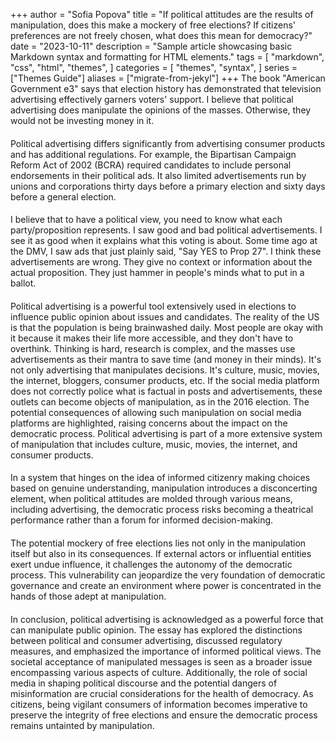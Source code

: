 +++
author = "Sofia Popova"
title = "If political attitudes are the results of manipulation, does this make a mockery of free elections? If citizens' preferences are not freely chosen, what does this mean for democracy?"
date = "2023-10-11"
description = "Sample article showcasing basic Markdown syntax and formatting for HTML elements."
tags = [
    "markdown",
    "css",
    "html",
    "themes",
]
categories = [
    "themes",
    "syntax",
]
series = ["Themes Guide"]
aliases = ["migrate-from-jekyl"]
+++
The book "American Government e3" says that election history has demonstrated that television advertising effectively garners voters' support. I believe that political advertising does manipulate the opinions of the masses. Otherwise, they would not be investing money in it.
####
Political advertising differs significantly from advertising consumer products and has additional regulations. For example, the Bipartisan Campaign Reform Act of 2002 (BCRA) required candidates to include personal endorsements in their political ads. It also limited advertisements run by unions and corporations thirty days before a primary election and sixty days before a general election.
####
I believe that to have a political view, you need to know what each party/proposition represents. I saw good and bad political advertisements. I see it as good when it explains what this voting is about. Some time ago at the DMV, I saw ads that just plainly said, "Say YES to Prop 27". I think these advertisements are wrong. They give no context or information about the actual proposition. They just hammer in people's minds what to put in a ballot.
####
Political advertising is a powerful tool extensively used in elections to influence public opinion about issues and candidates. The reality of the US is that the population is being brainwashed daily. Most people are okay with it because it makes their life more accessible, and they don't have to overthink. Thinking is hard, research is complex, and the masses use advertisements as their mantra to save time (and money in their minds). It's not only advertising that manipulates decisions. It's culture, music, movies, the internet, bloggers, consumer products, etc.
If the social media platform does not correctly police what is factual in posts and advertisements, these outlets can become objects of manipulation, as in the 2016 election. The potential consequences of allowing such manipulation on social media platforms are highlighted, raising concerns about the impact on the democratic process.
Political advertising is part of a more extensive system of manipulation that includes culture, music, movies, the internet, and consumer products.
####
In a system that hinges on the idea of informed citizenry making choices based on genuine understanding, manipulation introduces a disconcerting element, when political attitudes are molded through various means, including advertising, the democratic process risks becoming a theatrical performance rather than a forum for informed decision-making.
####
The potential mockery of free elections lies not only in the manipulation itself but also in its consequences. If external actors or influential entities exert undue influence, it challenges the autonomy of the democratic process. This vulnerability can jeopardize the very foundation of democratic governance and create an environment where power is concentrated in the hands of those adept at manipulation.
####
In conclusion, political advertising is acknowledged as a powerful force that can manipulate public opinion. The essay has explored the distinctions between political and consumer advertising, discussed regulatory measures, and emphasized the importance of informed political views. The societal acceptance of manipulated messages is seen as a broader issue encompassing various aspects of culture. Additionally, the role of social media in shaping political discourse and the potential dangers of misinformation are crucial considerations for the health of democracy. As citizens, being vigilant consumers of information becomes imperative to preserve the integrity of free elections and ensure the democratic process remains untainted by manipulation.
